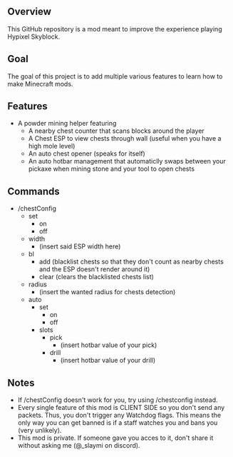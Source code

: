 ## Overview
This GitHub repository is a mod meant to improve the experience playing Hypixel Skyblock.

## Goal
The goal of this project is to add multiple various features to learn how to make Minecraft mods.

## Features
- A powder mining helper featuring
  - A nearby chest counter that scans
    blocks around the player
  - A Chest ESP to view chests through
    wall (useful when you have a high mole
    level)
  - An auto chest opener (speaks for
    itself)
  - An auto hotbar management that
    automaticlly swaps between your
    pickaxe when mining stone and your
    tool to open chests

## Commands
- /chestConfig
  - set
    - on
    - off
  - width
    - (insert said ESP width here)
  - bl
    - add (blacklist chests so that they
      don't count as nearby chests and the
      ESP doesn't render around it)
    - clear (clears the blacklisted chests
      list)
  - radius
    - (insert the wanted radius for chests
      detection)
  - auto
    - set
      - on
      - off
    - slots
      - pick
        - (insert hotbar value of your
          pick)
      - drill
        - (insert hotbar value of your
          drill)

## Notes
- If /chestConfig doesn't work for you, try using /chestconfig instead.
- Every single feature of this mod is CLIENT SIDE so you don't send any packets. Thus, you don't trigger any Watchdog flags. This means the only way you can get banned is if a staff watches you and bans you (very unlikely).
- This mod is private. If someone gave you acces to it, don't share it without asking me (@_slaymi on discord).

